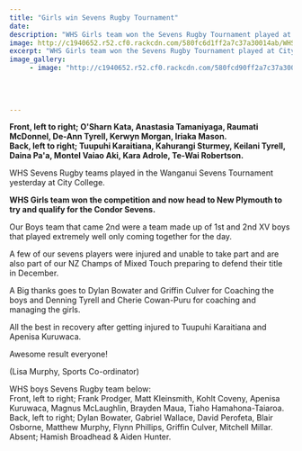 ```yaml
---
title: "Girls win Sevens Rugby Tournament"
date: 
description: "WHS Girls team won the Sevens Rugby Tournament played at City College on Wednesday 19 October and now head to New Plymouth to try and qualify for the Condor Sevens..."
image: http://c1940652.r52.cf0.rackcdn.com/580fc6d1ff2a7c37a30014ab/WHS-Girls-1st-team-photo.jpg
excerpt: "WHS Girls team won the Sevens Rugby Tournament played at City College on Wednesday 19 October and now head to New Plymouth to try and qualify for the Condor Sevens."
image_gallery:
     - image: "http://c1940652.r52.cf0.rackcdn.com/580fcd90ff2a7c37a30014c2/WHS-Boys-2nd-team-photo.jpg"
    
    
    
    
---
```


<p><strong>Front, left to right; O'Sharn Kata, Anastasia Tamaniyaga, Raumati McDonnel, De-Ann Tyrell, Kerwyn Morgan, Iriaka Mason.</strong><br /><strong>Back, left to right; Tuupuhi Karaitiana, Kahurangi Sturmey, Keilani Tyrell, Daina Pa'a, Montel Vaiao Aki, Kara Adrole, Te-Wai Robertson.&nbsp;</strong></p>
<p><span>WHS Sevens Rugby teams played in the Wanganui Sevens Tournament yesterday at City College.&nbsp;</span></p>
<p><strong>WHS Girls team won the competition and now head to New Plymouth to try and qualify for the Condor Sevens.</strong></p>
<p><span>Our Boys team that came 2nd were a team made up of 1st and 2nd XV boys that played extremely well only coming together for the day.&nbsp;</span></p>
<p><span>A few of our sevens players were injured and unable to take part and are also part of our NZ Champs of Mixed Touch preparing to defend their title in</span><span class="text_exposed_show">&nbsp;December.&nbsp;<br /></span></p>
<p><span class="text_exposed_show">A Big thanks goes to Dylan Bowater and Griffin Culver for Coaching the boys and Denning Tyrell and Cherie Cowan-Puru for coaching and managing the girls.<br /></span></p>
<p><span class="text_exposed_show">All the best in recovery after getting injured to Tuupuhi Karaitiana and Apenisa Kuruwaca.<br /></span></p>
<p><span class="text_exposed_show">Awesome result everyone!</span></p>
<p><span class="text_exposed_show">(Lisa Murphy, Sports Co-ordinator)</span></p>
<p><span class="text_exposed_show">WHS boys Sevens Rugby team below:<br />Front, left to right; Frank Prodger, Matt Kleinsmith, Kohlt Coveny, Apenisa Kuruwaca, Magnus McLaughlin, Brayden Maua, Tiaho <span>Hamahona-</span>Taiaroa.<br />Back, left to right; Dylan Bowater, Gabriel Wallace, David Perofeta, Blair Osborne, Matthew Murphy, Flynn Phillips, Griffin Culver, Mitchell Millar.&nbsp;<br />Absent; <span>Hamish Broadhead &amp;&nbsp;</span>Aiden Hunter.</span></p>

